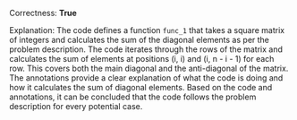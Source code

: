 Correctness: **True**

Explanation: 
The code defines a function `func_1` that takes a square matrix of integers and calculates the sum of the diagonal elements as per the problem description. 
The code iterates through the rows of the matrix and calculates the sum of elements at positions (i, i) and (i, n - i - 1) for each row. This covers both the main diagonal and the anti-diagonal of the matrix. 
The annotations provide a clear explanation of what the code is doing and how it calculates the sum of diagonal elements. 
Based on the code and annotations, it can be concluded that the code follows the problem description for every potential case.